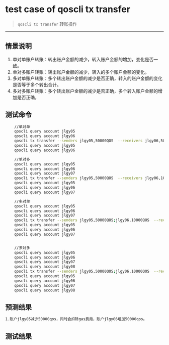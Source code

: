 # test case of qoscli tx transfer

> `qoscli tx transfer` 转账操作

---

## 情景说明

1. 单对单账户转账：转出账户金额的减少，转入账户金额的增加，变化是否一致。
2. 单对多账户转账：转出账户金额的减少，转入的多个账户金额的变化。
3. 多对单账户转账：多个转出账户金额的减少是否正确，转入的账户金额的变化是否等于多个转出合计。
4. 多对多账户转账：多个转出账户金额的减少是否正确，多个转入账户金额的增加是否正确，

## 测试命令

```bash
    //单对单
    qoscli query account jlgy05
    qoscli query account jlgy06
    qoscli tx transfer --senders jlgy05,50000QOS  --receivers jlgy06,50000QOS
    qoscli query account jlgy05
    qoscli query account jlgy06

    //单对多
    qoscli query account jlgy05
    qoscli query account jlgy06
    qoscli query account jlgy07
    qoscli tx transfer --senders jlgy05,50000QOS  --receivers jlgy06,10000QOS;jlgy07,40000QOS
    qoscli query account jlgy05
    qoscli query account jlgy06
    qoscli query account jlgy07

    //多对单
    qoscli query account jlgy05
    qoscli query account jlgy06
    qoscli query account jlgy07
    qoscli tx transfer --senders jlgy05,50000QOS;jlgy06,10000QOS  --receivers jlgy07,60000QOS
    qoscli query account jlgy05
    qoscli query account jlgy06
    qoscli query account jlgy07


    //多对多
    qoscli query account jlgy05
    qoscli query account jlgy06
    qoscli query account jlgy07
    qoscli query account jlgy08
    qoscli tx transfer --senders jlgy05,50000QOS;jlgy06,10000QOS  --receivers jlgy07,20000QOS;jlgy08,40000QOS
    qoscli query account jlgy05
    qoscli query account jlgy06
    qoscli query account jlgy07
    qoscli query account jlgy08

```

## 预测结果

```bash
1.账户jlgy05减少50000qos，同时会扣除gas费用，账户jlgy06增加50000qos。

```

## 测试结果

```bash

```
